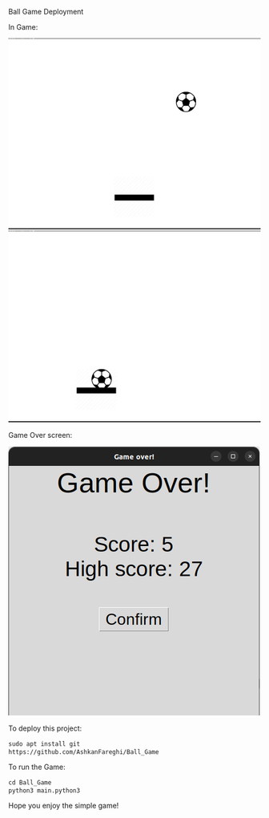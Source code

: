 Ball Game
Deployment

In Game:

![](screen-shots/Screenshot%20from%202023-09-13%2017-24-15.png)
![](screen-shots/Screenshot%20from%202023-09-13%2017-24-31.png)

Game Over screen:

![](screen-shots/Screenshot%20from%202023-09-13%2017-26-58.png)

To deploy this project:

    sudo apt install git
    https://github.com/AshkanFareghi/Ball_Game
To run the Game:

    cd Ball_Game
    python3 main.python3
Hope you enjoy the simple game!
